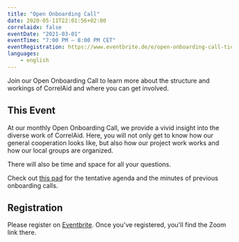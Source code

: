 ```yaml
---
title: "Open Onboarding Call"
date: 2020-05-11T22:01:56+02:00
correlaidx: false
eventDate: "2021-03-01"
eventTime: "7:00 PM – 8:00 PM CET"
eventRegistration: https://www.eventbrite.de/e/open-onboarding-call-tickets-129284261707
languages: 
    - english
---
```


Join our Open Onboarding Call to learn more about the structure and workings of CorrelAid and where you can get involved.

## This Event

At our monthly Open Onboarding Call, we provide a vivid insight into the diverse work of CorrelAid. Here, you will not only get to know how our general cooperation looks like, but also how our project work works and how our local groups are organized.

There will also be time and space for all your questions.

Check out [this pad](https://pad.correlaid.org/J5r2SI3kRvi9SSDdd2hccQ) for the tentative agenda and the minutes of previous onboarding calls.

## Registration 
Please register on [Eventbrite](https://www.eventbrite.de/e/open-onboarding-call-tickets-129284261707). Once you've registered, you'll find the Zoom link there.

